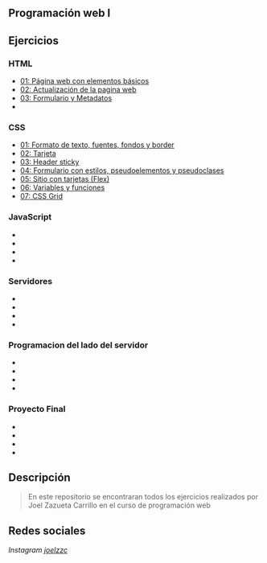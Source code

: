 ## Programación web I
## Ejercicios

### HTML

* [01: Página web con elementos básicos](/html/ejercicio1.html)
* [02: Actualización de la pagina web](/html/ejercicio1.html)
* [03: Formulario y Metadatos](/html/ejercicio3.html)
* 

### CSS

* [01:  Formato de texto, fuentes, fondos y border](/html/css_ejercicio1.html)
* [02:  Tarjeta](/html/css_ejercicio2.html)
* [03:  Header sticky](/html/web_site.html)
* [04:  Formulario con estilos, pseudoelementos y pseudoclases](/html/formulario.html)
* [05:  Sitio con tarjetas (Flex)](/html/web_site.html)
* [06:  Variables y funciones](/html/web_site.html)
* [07:  CSS Grid](/html/web_site.html)

### JavaScript

* 
* 
* 
* 

### Servidores

* 
* 
* 
* 

### Programacion del lado del servidor

* 
* 
* 
* 

### Proyecto Final

* 
* 
* 
* 


## Descripción

> En este repositorio se encontraran todos los ejercicios realizados por Joel Zazueta Carrillo en el curso de programación web

## Redes sociales

*Instagram* [*joelzzc*](https://www.instagram.com/joelzzc?igsh=bG9iYmMxdW92eXhp&utm_source=qr)
